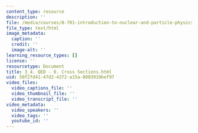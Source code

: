 ```yaml
---
content_type: resource
description: ''
file: /media/courses/8-701-introduction-to-nuclear-and-particle-physics-fall-2020/3_4-qed-8-cross-sections.html
file_type: text/html
image_metadata:
  caption: ''
  credit: ''
  image-alt: ''
learning_resource_types: []
license: ''
resourcetype: Document
title: 3_4. QED - 8. Cross Sections.html
uid: 50f2fd41-47d2-4372-a15a-8003919bef97
video_files:
  video_captions_file: ''
  video_thumbnail_file: ''
  video_transcript_file: ''
video_metadata:
  video_speakers: ''
  video_tags: ''
  youtube_id: ''
---
```

